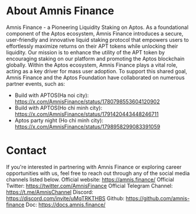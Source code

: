 # About Amnis Finance
Amnis Finance - a Pioneering Liquidity Staking on Aptos. As a foundational component of the Aptos ecosystem, Amnis Finance introduces a secure, user-friendly and innovative liquid staking protocol that empowers users to effortlessly maximize returns on their APT tokens while unlocking their liquidity.
Our mission is to enhance the utility of the APT token by encouraging staking on our platform and promoting the Aptos blockchain globally. Within the Aptos ecosystem, Amnis Finance plays a vital role, acting as a key driver for mass user adoption. To support this shared goal, Amnis Finance and the Aptos Foundation have collaborated on numerous partner events, such as: 
- Build with APTOS(Ha noi city): https://x.com/AmnisFinance/status/1780798553604120902
- Build with APTOS(Ho chi minh city): https://x.com/AmnisFinance/status/1791420443448246711 
- Aptos party night (Ho chi minh city): https://x.com/AmnisFinance/status/1798958299083391059

# Contact 
If you're interested in partnering with Amnis Finance or exploring career opportunities with us, feel free to reach out through any of the social media channels listed below.
Official website: https://amnis.finance/ 
Official Twitter: https://twitter.com/AmnisFinance 
Official Telegram Channel: https://t.me/AmnisChannel 
Discord: https://discord.com/invite/uMqTRKTHBS 
Github: https://github.com/amnis-finance 
Doc: https://docs.amnis.finance/ 
